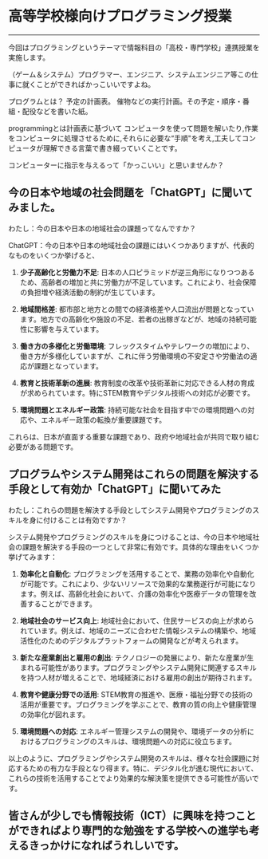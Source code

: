 # 高等学校様向けプログラミング授業

---
今回はプログラミングというテーマで情報科目の「高校・専門学校」連携授業を実施します。

（ゲーム＆システム）プログラマー、エンジニア、システムエンジニア等この仕事に就くことができればかっこいいですよね。

プログラムとは？
予定の計画表。
催物などの実行計画。その予定・順序・番組・配役などを書いた紙。

programmingとは計画表に基づいて
コンピュータを使って問題を解いたり,作業をコンピュータに処理させるために,それらに必要な“手順"を考え,工夫してコンピュータが理解できる言葉で書き綴っていくことです。

コンピューターに指示を与えるって「かっこいい」と思いませんか？

## 今の日本や地域の社会問題を「ChatGPT」に聞いてみました。

わたし：今の日本や日本の地域社会の課題ってなんですか？

ChatGPT：今の日本や日本の地域社会の課題にはいくつかありますが、代表的なものをいくつか挙げると、

1. **少子高齢化と労働力不足**: 日本の人口ピラミッドが逆三角形になりつつあるため、高齢者の増加と共に労働力が不足しています。これにより、社会保障の負担増や経済活動の制約が生じています。

2. **地域間格差**: 都市部と地方との間での経済格差や人口流出が問題となっています。地方での高齢化や施設の不足、若者の出稼ぎなどが、地域の持続可能性に影響を与えています。

3. **働き方の多様化と労働環境**: フレックスタイムやテレワークの増加により、働き方が多様化していますが、これに伴う労働環境の不安定さや労働法の適応が課題となっています。

4. **教育と技術革新の進展**: 教育制度の改革や技術革新に対応できる人材の育成が求められています。特にSTEM教育やデジタル技術への対応が必要です。

5. **環境問題とエネルギー政策**: 持続可能な社会を目指す中での環境問題への対応や、エネルギー政策の転換が重要課題です。

これらは、日本が直面する重要な課題であり、政府や地域社会が共同で取り組む必要がある問題です。

## プログラムやシステム開発はこれらの問題を解決する手段として有効か「ChatGPT」に聞いてみた

わたし：これらの問題を解決する手段としてシステム開発やプログラミングのスキルを身に付けることは有効ですか？

システム開発やプログラミングのスキルを身につけることは、今の日本や地域社会の課題を解決する手段の一つとして非常に有効です。具体的な理由をいくつか挙げてみます：

1. **効率化と自動化**: プログラミングを活用することで、業務の効率化や自動化が可能です。これにより、少ないリソースで効果的な業務遂行が可能になります。例えば、高齢化社会において、介護の効率化や医療データの管理を改善することができます。

2. **地域社会のサービス向上**: 地域社会において、住民サービスの向上が求められています。例えば、地域のニーズに合わせた情報システムの構築や、地域活性化のためのデジタルプラットフォームの開発などが考えられます。

3. **新たな産業創出と雇用の創出**: テクノロジーの発展により、新たな産業が生まれる可能性があります。プログラミングやシステム開発に関連するスキルを持つ人材が増えることで、地域経済における雇用の創出が期待されます。

4. **教育や健康分野での活用**: STEM教育の推進や、医療・福祉分野での技術の活用が重要です。プログラミングを学ぶことで、教育の質の向上や健康管理の効率化が図れます。

5. **環境問題への対応**: エネルギー管理システムの開発や、環境データの分析におけるプログラミングのスキルは、環境問題への対応に役立ちます。

以上のように、プログラミングやシステム開発のスキルは、様々な社会課題に対応するための有力な手段となり得ます。特に、デジタル化が進む現代において、これらの技術を活用することでより効果的な解決策を提供できる可能性が高いです。

## 皆さんが少しでも情報技術（ICT）に興味を持つことができればより専門的な勉強をする学校への進学も考えるきっかけになればうれしいです。
